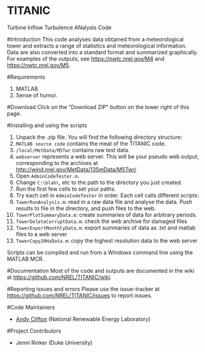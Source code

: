 # TITANIC
Turbine Inflow Turbulence ANalysIs Code

#Introduction
This code analyses data obtained from a meteorological tower and extracts a range of statistics and meteorological information. Data are also converted into a standard format and summarized graphically. For examples of the outputs, see https://nwtc.nrel.gov/M4 and https://nwtc.nrel.gov/M5.

#Requirements
1. MATLAB.
2. Sense of humor.

#Download
Click on the "Download ZIP" button on the lower right of this page. 

#Installing and using the scripts
1. Unpack the .zip file. You will find the following directory structure: 
  1. `MATLAB source code` contains the meat of the TITANIC code.
  2. `/local/MetData/M5Twr` contains raw test data.
  3. `webserver` represents a web server. This will be your pseudo web output, corresponding to the archives at http://wind.nrel.gov/MetData/135mData/M5Twr/
3. Open `AdminCodeTester.m`. 
  1. Change `C:\blah\`, etc to the path to the directory you just created. 
  2. Run the first few cells to set your paths.
6. Try each cell in `AdminCodeTester` in order. Each cell calls different scripts:
  1. `TowerRunAnalysis.m`: read in a raw data file and analyse the data. Push results to file in the directory, and push files to the web.
  2. `TowerPlotSummaryData.m`: create summaries of data for arbitrary periods.
  3. `TowerDeleteCorruptData.m`: check the web archive for damaged files
  4. `TowerExportMonthlyData.m`: export summaries of data as .txt and matlab files to a web server
  5. `TowerCopy20HzData.m`: copy the highest resolution data to the web server

Scripts can be compiled and run from a Windows command line using the MATLAB MCR. 

#Documentation
Most of the code and outputs are documented in the wiki at https://github.com/NREL/TITANIC/wiki.

#Reporting issues and errors
Please use the issue-tracker at https://github.com/NREL/TITANIC/issues to report issues.

#Code Maintainers
* [Andy Clifton](mailto:andrew.clifton@nrel.gov) (National Renewable Energy Laboratory)

#Project Contributors
* Jenni Rinker (Duke University)
